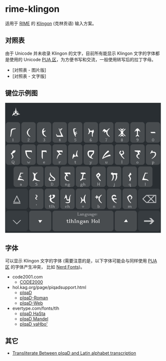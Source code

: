 # rime-klingon

适用于 [RIME] 的 [Klingon] (克林贡语) 输入方案。

[RIME]: https://rime.im
[Klingon]: https://en.wikipedia.org/wiki/Klingon_language

## 对照表

由于 Unicode 并未收录 Klingon 的文字，目前所有能显示 Klingon 文字的字体都是使用的 Unicode 
[PUA 区]，为方便书写和交流，一般使用转写后的拉丁字母。

+ [对照表 - 图片版]
+ [对照表 - 文字版]

[PUA 区]: https://en.wikipedia.org/wiki/Private_Use_Areas
[对照表图片版]: img/mapping.png
[对照表文字版]: docs/unicode-klingon.md

## 键位示例图

![Android - TRIME]

[Android - TRIME]: img/trime.jpg

## 字体

可以显示 Klingon 文字的字体 (需要注意的是，以下字体可能会与同样使用 [PUA 区] 的字体产生冲突，
比如 [Nerd Fonts])。

+ code2001.com
    + [CODE2000]
+ hol.kag.org/page/piqadsupport.html
    + [pIqaD]
    + [pIqaD-Roman]
    + [pIqaD-Web]
+ evertype.com/fonts/tlh
    + [pIqaD HaSta]
    + [pIqaD Mandel]
    + [pIqaD vaHbo']

[Nerd Fonts]: https://www.nerdfonts.com
[CODE2000]: https://code2001.com/code2000_page.htm
[pIqaD]: https://hol.kag.org/media/zip/pIqaD.zip
[pIqaD-Roman]: https://hol.kag.org/pIqaDRoman4.zip
[pIqaD-Web]: https://hol.kag.org/pIqaDFontsNormalAndWeb.zip
[pIqaD HaSta]: https://www.evertype.com/fonts/tlh/klingon-piqad-hasta.zip
[pIqaD Mandel]: https://www.evertype.com/fonts/tlh/klingon-piqad-mandel.zip
[pIqaD vaHbo']: https://www.evertype.com/fonts/tlh/klingon-piqad-vahbo'.zip

## 其它

+ [Transliterate Between pIqaD and Latin alphabet transcription]

[Transliterate Between pIqaD and Latin alphabet transcription]: http://klingonska.org/writing/play/
